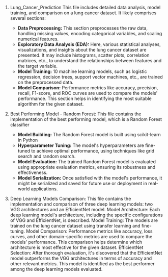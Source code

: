 1. Lung_Cancer_Prediction
   This file includes detailed data analysis, model training, and comparison on a lung cancer dataset. It likely comprises several sections:
   - **Data Preprocessing:** This section preprocesses the raw data, handling missing values, encoding categorical variables, and scaling numerical features.
   - **Exploratory Data Analysis (EDA):** Here, various statistical analyses, visualizations, and insights about the lung cancer dataset are presented. It may include histograms, scatter plots, correlation matrices, etc., to understand the relationships between features and the target variable.
   - **Model Training:** 10 machine learning models, such as logistic regression, decision trees, support vector machines, etc., are trained on the preprocessed data.
   - **Model Comparison:** Performance metrics like accuracy, precision, recall, F1-score, and ROC curves are used to compare the models' performance. This section    helps in identifying the most suitable algorithm for the given dataset.

2. Best Performing Model - Random Forest:
   This file contains the implementation of the best performing model, which is a Random Forest classifier
   - **Model Building:** The Random Forest model is built using scikit-learn in Python 
   - **Hyperparameter Tuning:** The model's hyperparameters are fine-tuned to achieve optimal performance, using techniques like grid search and random search.
   - **Model Evaluation:** The trained Random Forest model is evaluated using appropriate evaluation metrics, ensuring its robustness and effectiveness.
   - **Model Serialization:** Once satisfied with the model's performance, it might be serialized and saved for future use or deployment in real-world applications.

3. Deep Learning Models Comparison:
   This file contains the implementation and comparison of three deep learning models: two VGG architectures and an EfficientNet model. 
   Model Architecture: Each deep learning model's architecture, including the specific configurations of VGG and EfficientNet, is described.
   Model Training: The models are trained on the lung cancer dataset using transfer learning and fine-tuning.
   Model Comparison: Performance metrics like accuracy, loss curves, and other domain-specific metrics are used to compare the models' performance. This                 comparison helps determine which architecture is most effective for the given dataset.
   EfficientNet Selection: After thorough evaluation, it's discovered that the EfficientNet model outperforms the VGG architectures in terms of accuracy and other       relevant metrics. This model is identified as the best performer among the deep learning models evaluated.
